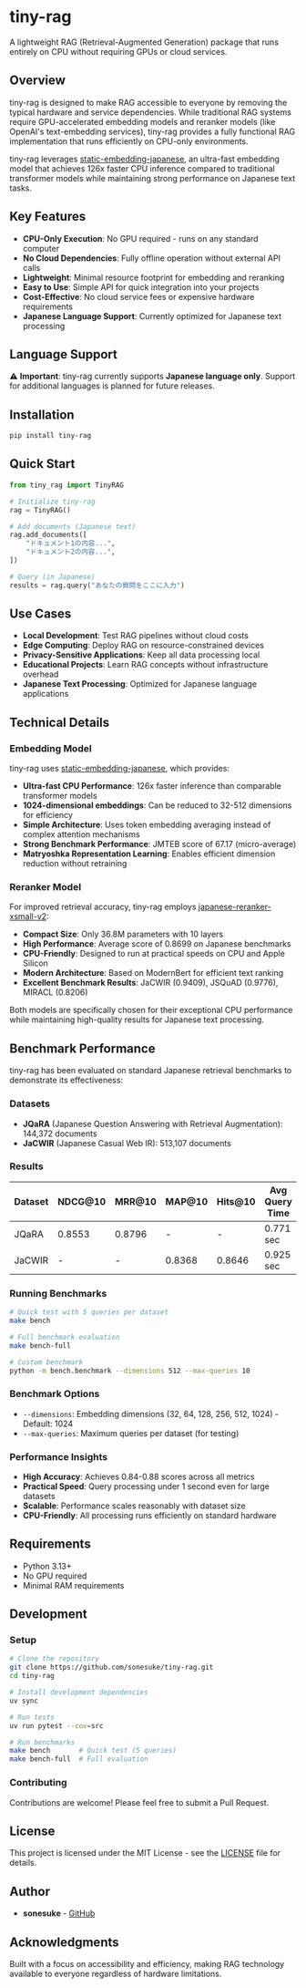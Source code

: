 # tiny-rag

A lightweight RAG (Retrieval-Augmented Generation) package that runs entirely on CPU without requiring GPUs or cloud services.

## Overview

tiny-rag is designed to make RAG accessible to everyone by removing the typical hardware and service dependencies. While traditional RAG systems require GPU-accelerated embedding models and reranker models (like OpenAI's text-embedding services), tiny-rag provides a fully functional RAG implementation that runs efficiently on CPU-only environments.

tiny-rag leverages [static-embedding-japanese](https://huggingface.co/hotchpotch/static-embedding-japanese), an ultra-fast embedding model that achieves 126x faster CPU inference compared to traditional transformer models while maintaining strong performance on Japanese text tasks.

## Key Features

- **CPU-Only Execution**: No GPU required - runs on any standard computer
- **No Cloud Dependencies**: Fully offline operation without external API calls
- **Lightweight**: Minimal resource footprint for embedding and reranking
- **Easy to Use**: Simple API for quick integration into your projects
- **Cost-Effective**: No cloud service fees or expensive hardware requirements
- **Japanese Language Support**: Currently optimized for Japanese text processing

## Language Support

⚠️ **Important**: tiny-rag currently supports **Japanese language only**. Support for additional languages is planned for future releases.

## Installation

```bash
pip install tiny-rag
```

## Quick Start

```python
from tiny_rag import TinyRAG

# Initialize tiny-rag
rag = TinyRAG()

# Add documents (Japanese text)
rag.add_documents([
    "ドキュメント1の内容...",
    "ドキュメント2の内容...",
])

# Query (in Japanese)
results = rag.query("あなたの質問をここに入力")
```

## Use Cases

- **Local Development**: Test RAG pipelines without cloud costs
- **Edge Computing**: Deploy RAG on resource-constrained devices
- **Privacy-Sensitive Applications**: Keep all data processing local
- **Educational Projects**: Learn RAG concepts without infrastructure overhead
- **Japanese Text Processing**: Optimized for Japanese language applications

## Technical Details

### Embedding Model

tiny-rag uses [static-embedding-japanese](https://huggingface.co/hotchpotch/static-embedding-japanese), which provides:

- **Ultra-fast CPU Performance**: 126x faster inference than comparable transformer models
- **1024-dimensional embeddings**: Can be reduced to 32-512 dimensions for efficiency
- **Simple Architecture**: Uses token embedding averaging instead of complex attention mechanisms
- **Strong Benchmark Performance**: JMTEB score of 67.17 (micro-average)
- **Matryoshka Representation Learning**: Enables efficient dimension reduction without retraining

### Reranker Model

For improved retrieval accuracy, tiny-rag employs [japanese-reranker-xsmall-v2](https://huggingface.co/hotchpotch/japanese-reranker-xsmall-v2):

- **Compact Size**: Only 36.8M parameters with 10 layers
- **High Performance**: Average score of 0.8699 on Japanese benchmarks
- **CPU-Friendly**: Designed to run at practical speeds on CPU and Apple Silicon
- **Modern Architecture**: Based on ModernBert for efficient text ranking
- **Excellent Benchmark Results**: JaCWIR (0.9409), JSQuAD (0.9776), MIRACL (0.8206)

Both models are specifically chosen for their exceptional CPU performance while maintaining high-quality results for Japanese text processing.

## Benchmark Performance

tiny-rag has been evaluated on standard Japanese retrieval benchmarks to demonstrate its effectiveness:

### Datasets

- **JQaRA** (Japanese Question Answering with Retrieval Augmentation): 144,372 documents
- **JaCWIR** (Japanese Casual Web IR): 513,107 documents

### Results

| Dataset | NDCG@10 | MRR@10 | MAP@10 | Hits@10 | Avg Query Time |
|---------|---------|---------|---------|---------|----------------|
| JQaRA   | 0.8553  | 0.8796  | -       | -       | 0.771 sec      |
| JaCWIR  | -       | -       | 0.8368  | 0.8646  | 0.925 sec      |

### Running Benchmarks

```bash
# Quick test with 5 queries per dataset
make bench

# Full benchmark evaluation
make bench-full

# Custom benchmark
python -m bench.benchmark --dimensions 512 --max-queries 10
```

### Benchmark Options

- `--dimensions`: Embedding dimensions (32, 64, 128, 256, 512, 1024) - Default: 1024
- `--max-queries`: Maximum queries per dataset (for testing)

### Performance Insights

- **High Accuracy**: Achieves 0.84-0.88 scores across all metrics
- **Practical Speed**: Query processing under 1 second even for large datasets
- **Scalable**: Performance scales reasonably with dataset size
- **CPU-Friendly**: All processing runs efficiently on standard hardware

## Requirements

- Python 3.13+
- No GPU required
- Minimal RAM requirements

## Development

### Setup

```bash
# Clone the repository
git clone https://github.com/sonesuke/tiny-rag.git
cd tiny-rag

# Install development dependencies
uv sync

# Run tests
uv run pytest --cov=src

# Run benchmarks
make bench       # Quick test (5 queries)
make bench-full  # Full evaluation
```

### Contributing

Contributions are welcome! Please feel free to submit a Pull Request.

## License

This project is licensed under the MIT License - see the [LICENSE](LICENSE) file for details.

## Author

- **sonesuke** - [GitHub](https://github.com/sonesuke)

## Acknowledgments

Built with a focus on accessibility and efficiency, making RAG technology available to everyone regardless of hardware limitations.